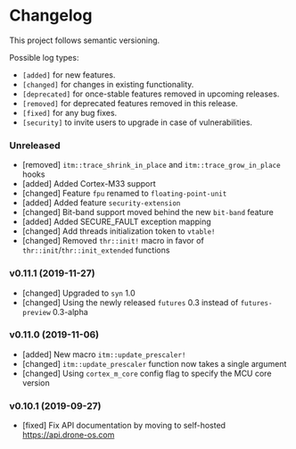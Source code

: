 # Changelog

This project follows semantic versioning.

Possible log types:

- `[added]` for new features.
- `[changed]` for changes in existing functionality.
- `[deprecated]` for once-stable features removed in upcoming releases.
- `[removed]` for deprecated features removed in this release.
- `[fixed]` for any bug fixes.
- `[security]` to invite users to upgrade in case of vulnerabilities.

### Unreleased

- [removed] `itm::trace_shrink_in_place` and `itm::trace_grow_in_place` hooks
- [added] Added Cortex-M33 support
- [changed] Feature `fpu` renamed to `floating-point-unit`
- [added] Added feature `security-extension`
- [changed] Bit-band support moved behind the new `bit-band` feature
- [added] Added SECURE_FAULT exception mapping
- [changed] Add threads initialization token to `vtable!`
- [changed] Removed `thr::init!` macro in favor of
  `thr::init`/`thr::init_extended` functions

### v0.11.1 (2019-11-27)

- [changed] Upgraded to `syn` 1.0
- [changed] Using the newly released `futures` 0.3 instead of `futures-preview`
  0.3-alpha

### v0.11.0 (2019-11-06)

- [added] New macro `itm::update_prescaler!`
- [changed] `itm::update_prescaler` function now takes a single argument
- [changed] Using `cortex_m_core` config flag to specify the MCU core version

### v0.10.1 (2019-09-27)

- [fixed] Fix API documentation by moving to self-hosted https://api.drone-os.com
